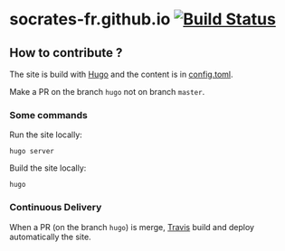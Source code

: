 # socrates-fr.github.io [![Build Status](https://travis-ci.org/SoCraTes-FR/socrates-fr.github.io.svg?branch=hugo)](https://travis-ci.org/SoCraTes-FR/socrates-fr.github.io)

## How to contribute ?

The site is build with [Hugo](https://gohugo.io/) and the content is in [config.toml](config.toml).

Make a PR on the branch `hugo` not on branch `master`.

### Some commands

Run the site locally:

```shell
hugo server
```

Build the site locally:

```shell
hugo
```

### Continuous Delivery

When a PR (on the branch `hugo`) is merge, [Travis](https://travis-ci.org) build and deploy automatically the site.
